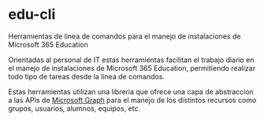 # edu-cli
Herramientas de linea de comandos para el manejo de instalaciones de Microsoft 365 Education

Orientadas al personal de IT estas herramientas facilitan el trabajo diario en el manejo de instalaciones de Microsoft 365 Education, permitiendo realizar todo tipo de tareas desde la linea de comandos.

Estas herramientas utilizan una libreria que ofrece una capa de abstraccion a las APIs de [Microsoft Graph](https://docs.microsoft.com/en-us/graph/overview) para el manejo de los distintos recursos como grupos, usuarios, alumnos, equipos, etc.


